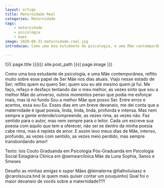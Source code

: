 ```yaml
---
layout: artigo
title: Maternidade Real
categories: Maternidade
tags: 
    - maternidade
    - psicologia
    - maes
image: 2020-08-31-maternidade-real.jpg
introducao: Como uma boa estudante de psicologia, e uma Mãe contemporânea, reflito muito sobre esse papel de Ser Mãe nos dias atuais. Viajo nesse estado de Ser; reflito quem eu quero Ser; quem sou eu até mesmo quem já fui. Me faço, refaço e desfaço tentando dar o meu melhor, as vezes sinto que sou a melhor Mãe do universo, outros momentos penso que podia me esforçar mais, mas lá no fundo Sou a melhor Mãe que posso Ser. Entre erros e acertos, essa sou Eu.

---
```


![{{ page.title }}]({{ site.post_path  }}{{ page.image }})

Como uma boa estudante de psicologia, e uma Mãe contemporânea, reflito muito sobre esse papel de Ser Mãe nos dias atuais.
Viajo nesse estado de Ser; reflito quem eu quero Ser; quem sou eu até mesmo quem já fui.
Me faço, refaço e desfaço tentando dar o meu melhor, as vezes sinto que sou a melhor Mãe do universo, outros momentos penso que podia me esforçar mais, mas lá no fundo Sou a melhor Mãe que posso Ser. Entre erros e acertos, essa sou Eu.
Esses dias em um breve devaneio, me dei conta que a maternidade é igual poesia, linda, linda, linda, profunda e intensa. Mas nem sempre a gente entende/compreende, as vezes rima, as vezes não. Faz sentido para o autor, mas nem sempre para o leitor. Cada um escreve sua poesia com aquilo que tem a oferecer, não sei se dentro da minha poesia cabe rima, mas é repleta de amor.
E assim levo meus dias de Mãe, intenso, profundo, as vezes com sentido, as vezes meio perdido, mas sempre transbordando amor!

Texto: Isis Couto
Graduanda em Psicologia
Pós-Graduanda em Psicologia Social
Estagiária Clínica em @semearclinica
Mãe da Luna Sophia, 3anos e 5meses

Desafio as minhas amigas e super Mães @lematerna @fialholuisasz e @carolsouza.hnd (e quem mais quiser contar um pouquinho)
Qual foi o maior devaneio de vocês sobre a maternidade?!?!